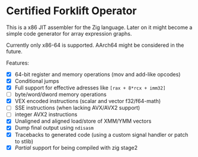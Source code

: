 # Certified Forklift Operator

This is a x86 JIT assembler for the Zig language. Later on it might become a simple code generator for array expression graphs.

Currently only x86-64 is supported. AArch64 might be considered in the future.

Features:

- [x] 64-bit register and memory operations (mov and add-like opcodes)
- [x] Conditional jumps
- [x] Full support for effective adresses like `[rax + 8*rcx + imm32]`
- [ ] byte/word/dword memory operations
- [x] VEX encoded instructions (scalar and vector f32/f64-math)
- [ ] SSE instructions (when lacking AVX/AVX2 support)
- [ ] integer AVX2 instructions
- [x] Unaligned and aligned load/store of XMM/YMM vectors
- [x] Dump final output using `ndisasm`
- [x] Tracebacks to generated code (using a custom signal handler or patch to stlib)
- [x] _Partial_ support for being compiled with zig stage2
